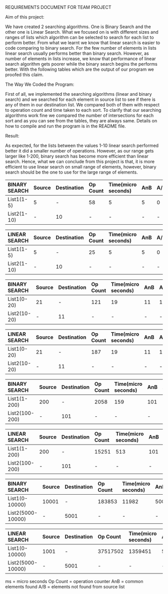 REQUIREMENTS DOCUMENT FOR TEAM PROJECT 

 

Aim of this project: 

We have created 2 searching algorithms. One is Binary Search and the other one is Linear Search. What we focused on is with different sizes and ranges of lists which algorithm can be selected to search for each list to perform better. From what we learnt we know that linear search is easier to code comparing to binary search. For the few number of elements in lists linear search usually performs better than binary search. However, as number of elements in lists increase, we know that performance of linear search algorithm gets poorer while the binary search begins the performs better. With the following tables which are the output of our program we proofed this claim. 

 

The Way We Coded the Program: 

First of all, we implemented the searching algorithms (linear and binary search) and we searched for each element in source list to see if there is any of them in our destination list. We compared both of them with respect to operation count and time taken to each sort. To clarify that our searching algorithms work fine we compared the number of intersections for each sort and as you can see from the tables, they are always same. Details on how to compile and run the program is in the README file.  

 

Result: 

As expected, for the lists between the values 1-10 linear search performed better it did a smaller number of operations. However, as our range gets larger like 1-200, binary search has become more efficient than linear search. Hence, what we can conclude from this project is that, it is more efficient to use linear search on small range of elements, however, binary search should be the one to use for the large range of elements. 


 
|BINARY SEARCH | Source | Destination | Op Count | Time(micro seconds) | AnB | A/B |
|:------------|:-------|:------------|:---------|:--------------------|:----|:----|
|List1(1-5)|5|-|58|5|5|0|
|List2(1-10)|-|10|-|-|-|-|

|LINEAR SEARCH | Source | Destination | Op Count | Time(micro seconds) | AnB | A/B |
|:------------|:-------|:------------|:---------|:--------------------|:----|:----|
|List1(1-5)|5|-|25|5|5|0|
|List2(1-10)|-|10|-|-|-|-|


|BINARY SEARCH | Source | Destination | Op Count | Time(micro seconds) | AnB | A/B |
|:------------|:-------|:------------|:---------|:--------------------|:----|:----|
|List1(0-20)|21|-|121|19|11|10|
|List2(10-20)|-|11|-|-|-|-|

|LINEAR SEARCH | Source | Destination | Op Count | Time(micro seconds) | AnB | A/B |
|:------------|:-------|:------------|:---------|:--------------------|:----|:----|
|List1(0-20)|21|-|187|19|11|10|
|List2(10-20)|-|11|-|-|-|-|


|BINARY SEARCH | Source | Destination | Op Count | Time(micro seconds) | AnB | A/B |
|:------------|:-------|:------------|:---------|:--------------------|:----|:----|
|List1(1-200)|200|-|2058|159|101|99|
|List2(100-200)|-|101|-|-|-|-|

|LINEAR SEARCH | Source | Destination | Op Count | Time(micro seconds) | AnB | A/B |
|:------------|:-------|:------------|:---------|:--------------------|:----|:----|
|List1(1-200)|200|-|15251|513|101|99|
|List2(100-200)|-|101|-|-|-|-|


|BINARY SEARCH | Source | Destination | Op Count | Time(micro seconds) | AnB | A/B |
|:------------|:-------|:------------|:---------|:--------------------|:----|:----|
|List1(0-10000)|10001|-|183853|11982|5001|5000|
|List2(5000-10000)|-|5001|-|-|-|-|

|LINEAR SEARCH | Source | Destination | Op Count | Time(micro seconds) | AnB | A/B |
|:------------|:-------|:------------|:---------|:--------------------|:----|:----|
|List1(0-10000)|1001|-|37517502|1359451|5001|5000|
|List2(5000-10000)|-|5001|-|-|-|-|



ms = micro seconds
Op Count = operation counter 
AnB = common elements found 
A/B = elements not found from source list 




 

 

 

 
	
